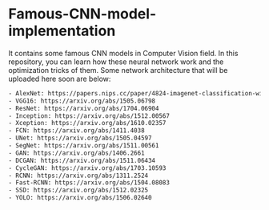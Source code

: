 # Famous-CNN-model-implementation
It contains some famous CNN models in Computer Vision field. In this repository, you can learn how these neural network work and the optimization tricks of them.
Some network architecture that will be uploaded here soon are below: 

~~~bash
- AlexNet: https://papers.nips.cc/paper/4824-imagenet-classification-with-deep-convolutional-neural-networks
- VGG16: https://arxiv.org/abs/1505.06798
- ResNet: https://arxiv.org/abs/1704.06904
- Inception: https://arxiv.org/abs/1512.00567
- Xception: https://arxiv.org/abs/1610.02357
- FCN: https://arxiv.org/abs/1411.4038
- UNet: https://arxiv.org/abs/1505.04597
- SegNet: https://arxiv.org/abs/1511.00561
- GAN: https://arxiv.org/abs/1406.2661
- DCGAN: https://arxiv.org/abs/1511.06434
- CycleGAN: https://arxiv.org/abs/1703.10593
- RCNN: https://arxiv.org/abs/1311.2524
- Fast-RCNN: https://arxiv.org/abs/1504.08083
- SSD: https://arxiv.org/abs/1512.02325
- YOLO: https://arxiv.org/abs/1506.02640
~~~


